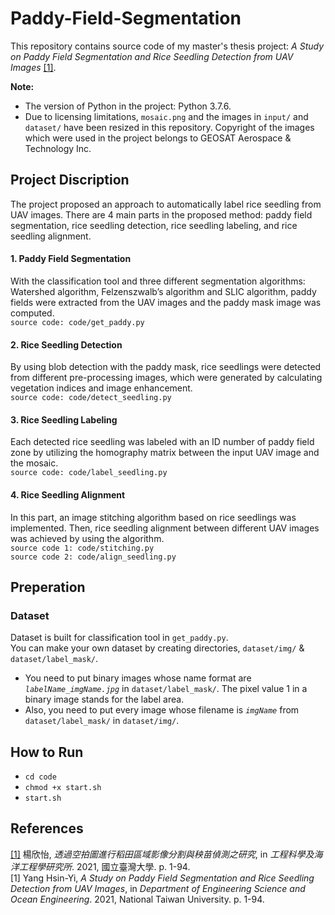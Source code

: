# Paddy-Field-Segmentation
This repository contains source code of my master's thesis project: *A Study on Paddy Field Segmentation and Rice Seedling Detection from UAV Images* [[1]](#1).

**Note:** 
* The version of Python in the project: Python 3.7.6. 
* Due to licensing limitations, `mosaic.png` and the images in `input/` and `dataset/` have been resized in this repository. Copyright of the images which were used in the project belongs to GEOSAT Aerospace & Technology Inc. 

## Project Discription
The project proposed an approach to automatically label rice seedling from UAV images. There are 4 main parts in the proposed method: paddy field segmentation, rice seedling detection, rice seedling labeling, and rice seedling alignment.

#### 1. Paddy Field Segmentation
With the classification tool and three different segmentation algorithms: Watershed algorithm, Felzenszwalb’s algorithm and SLIC algorithm, paddy fields were extracted from the UAV images and the paddy mask image was computed.  
`source code: code/get_paddy.py`

#### 2. Rice Seedling Detection
By using blob detection with the paddy mask, rice seedlings were detected from different pre-processing images, which were generated by calculating vegetation indices and image enhancement.  
`source code: code/detect_seedling.py`

#### 3. Rice Seedling Labeling
Each detected rice seedling was labeled with an ID number of paddy field zone by utilizing the homography matrix between the input UAV image and the mosaic.  
`source code: code/label_seedling.py`

#### 4. Rice Seedling Alignment
In this part, an image stitching algorithm based on rice seedlings was implemented. Then, rice seedling alignment between different UAV images was achieved by using the algorithm.  
`source code 1: code/stitching.py`  
`source code 2: code/align_seedling.py`

## Preperation
### Dataset
Dataset is built for classification tool in `get_paddy.py`.  
You can make your own dataset by creating directories, `dataset/img/` & `dataset/label_mask/`.

* You need to put binary images whose name format are *`labelName_imgName.jpg`* in `dataset/label_mask/`. The pixel value 1 in a binary image stands for the label area.
* Also, you need to put every image whose filename is *`imgName`* from `dataset/label_mask/` in `dataset/img/`.

## How to Run
* `cd code`
* `chmod +x start.sh`
* `start.sh`

## References
<a href="https://www.airitilibrary.com/Publication/alDetailedMesh1?DocID=U0001-2307202014463300" id="1">[1]</a> 楊欣怡, *透過空拍圖進行稻田區域影像分割與秧苗偵測之研究*, in *工程科學及海洋工程學研究所*. 2021, 國立臺灣大學. p. 1-94.  
[1] Yang Hsin-Yi, *A Study on Paddy Field Segmentation and Rice Seedling Detection from UAV Images*, in *Department of Engineering Science and Ocean Engineering*. 2021, National Taiwan University. p. 1-94.